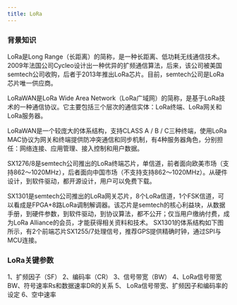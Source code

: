 ```yaml
---
title: LoRa
---
```


### 背景知识

LoRa是Long Range（长距离）的简称，是一种长距离、低功耗无线通信技术。2009年法国公司Cycleo设计出一种优异的扩频通信算法，后来，该公司被美国semtech公司收购，后者于2013年推出LoRa芯片。目前，semtech公司是LoRa芯片唯一供应商。

LoRaWAN是LoRa Wide Area Network（LoRa广域网）的简称，是基于LoRa技术的一种通信协议。它主要包括三个层次的通信实体：LoRa终端、LoRa网关和LoRa服务器。

LoRaWAN是一个较庞大的体系结构，支持CLASS A / B / C三种终端，使用LoRa MAC协议为网关和终端提供防冲突通信和同步机制，有4种服务器角色，分别担任：网络连接、应用管理、接入控制和用户数据。

SX1276/8是semtech公司推出的LoRa终端芯片，单信道，前者面向欧美市场（支持862～1020MHz），后者面向中国市场（不支持支持862～1020MHz）。从硬件设计，到软件驱动，都开源设计，用户可以免费下载。

SX1301是semtech公司推出的LoRa网关芯片，8个LoRa信道，1个FSK信道，可以看成是FPGA+8路LoRa调制解调器。该芯片是semtech的核心利益块，从数据手册，到硬件参数，到软件驱动，到协议算法，都不公开；仅当用户缴纳付费，成为LoRa Alliance的会员，才能获得相关资料和技术。
SX1301的体系结构如下图所示，有2个前端芯片SX1255/7处理信号，推荐GPS提供精确时钟，通过SPI与MCU连接。


### LoRa关键参数

1、扩频因子（SF）
2、编码率（CR）
3、信号带宽（BW）
4、LoRa信号带宽BW、符号速率Rs和数据速率DR的关系
5、 LoRa信号带宽、扩频因子和编码率的设定
6、空中速率